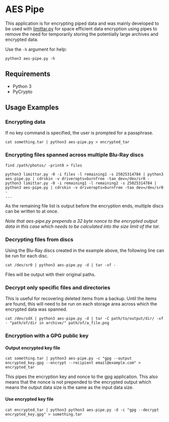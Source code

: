 # AES Pipe
This application is for encrypting piped data and was mainly developed to be
used with [limittar.py](https://github.com/2sh/limittar.py) for space efficient
data encryption using pipes to remove the need for temporarily storing the
potentially large archives and encrypted data.

Use the ```-h``` argument for help:
```
python3 aes-pipe.py -h
```

## Requirements
* Python 3
* PyCrypto

## Usage Examples

### Encrypting data
If no key command is specified, the user is prompted for a passphrase.
```
cat something.tar | python3 aes-pipe.py > encrypted_tar
```

### Encrypting files spanned across multiple Blu-Ray discs
```
find /path/photos/ -print0 > files

python3 limittar.py -0 -i files -l remaining1 -s 25025314784 | python3 aes-pipe.py | cdrskin -v driveropts=burnfree -tao dev=/dev/sr0 -
python3 limittar.py -0 -i remaining1 -l remaining2 -s 25025314784 | python3 aes-pipe.py | cdrskin -v driveropts=burnfree -tao dev=/dev/sr0 -
...
```
As the remaining file list is output before the encryption ends, multiple
discs can be written to at once.

*Note that aes-pipe.py prepends a 32 byte nonce to the encrypted output data in
this case which needs to be calculated into the size limit of the tar.*

### Decrypting files from discs
Using the Blu-Ray discs created in the example above, the following line can be
run for each disc.
```
cat /dev/sr0 | python3 aes-pipe.py -d | tar -xf -
```
Files will be output with their original paths.

### Decrypt only specific files and directories
This is useful for recovering deleted items from a backup.
Until the items are found, this will need to be run on each storage area
across which the encrypted data was spanned.
```
cat /dev/sdX | python3 aes-pipe.py -d | tar -C path/to/output/dir/ -xf - "path/of/dir in archive/" path/of/a_file.png
```

### Encryption with a GPG public key

#### Output encrypted key file
```
cat something.tar | python3 aes-pipe.py -c "gpg --output encrypted_key.gpg --encrypt --recipient email@example.com" > encrypted_tar
```
This pipes the encryption key and nonce to the gpg application. This also means
that the nonce is not prepended to the encrypted output which means the output
data size is the same as the input data size.

#### Use encrypted key file
```
cat encrypted_tar | python3 python3 aes-pipe.py -d -c "gpg --decrypt encrypted_key.gpg" > something.tar
```
